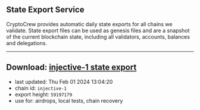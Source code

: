 ## State Export Service
CryptoCrew provides automatic daily state exports for all chains we validate. State export files can be used as genesis files and are a snapshot of the current blockchain state, including all validators, accounts, balances and delegations.

---
**Download: [injective-1 state export](https://dl.ccvalidators.com/SERVICE/injective/injective-1_export_59197179.json)**
---

- last updated: Thu Feb 01 2024 13:04:20
- chain id: `injective-1`
- export height: `59197179`
- use for: airdrops, local tests, chain recovery

